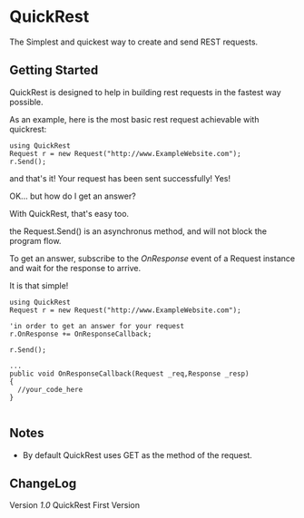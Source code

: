 # QuickRest

The Simplest and quickest way to create and send REST requests.

## Getting Started

QuickRest is designed to help in building rest requests in the fastest way possible.

As an example, here is the most basic rest request achievable with quickrest:

```
using QuickRest
Request r = new Request("http://www.ExampleWebsite.com");
r.Send();
```
and that's it! Your request has been sent successfully! Yes!

OK... but how do I get an answer?

With QuickRest, that's easy too.

the Request.Send() is an asynchronus method, and will not block the program flow.

To get an answer, subscribe to the *OnResponse* event of a Request instance and wait for the response to arrive.

It is that simple!

```
using QuickRest
Request r = new Request("http://www.ExampleWebsite.com");

'in order to get an answer for your request
r.OnResponse += OnResponseCallback;

r.Send();

...
public void OnResponseCallback(Request _req,Response _resp)
{
  //your_code_here
}


```


## Notes
  - By default QuickRest uses GET as the method of the request.


## ChangeLog

  Version *1.0*
    QuickRest First Version
